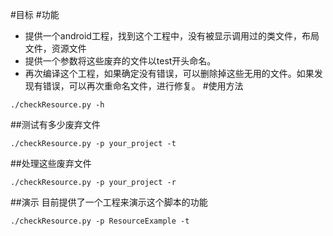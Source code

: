 #目标
#功能
- 提供一个android工程，找到这个工程中，没有被显示调用过的类文件，布局文件，资源文件
- 提供一个参数将这些废弃的文件以test开头命名。
- 再次编译这个工程，如果确定没有错误，可以删除掉这些无用的文件。如果发现有错误，可以再次重命名文件，进行修复。
#使用方法
```
./checkResource.py -h
```
##测试有多少废弃文件
```
./checkResource.py -p your_project -t
```
##处理这些废弃文件
```
./checkResource.py -p your_project -r
```
##演示
目前提供了一个工程来演示这个脚本的功能
```
./checkResource.py -p ResourceExample -t
```

